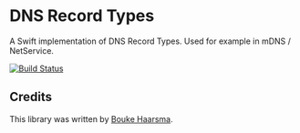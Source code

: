 DNS Record Types
================

A Swift implementation of DNS Record Types. Used for example in mDNS /
NetService.

[![Build Status](https://travis-ci.org/Bouke/DNS.svg?branch=master)](https://travis-ci.org/Bouke/DNS)

## Credits

This library was written by [Bouke Haarsma](https://twitter.com/BoukeHaarsma).
